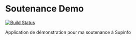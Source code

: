# Soutenance Demo

[![Build Status](https://travis-ci.org/lilfaf/soutenance-demo.svg?branch=master)](https://travis-ci.org/lilfaf/soutenance-demo)

Application de démonstration pour ma soutenance à Supinfo
